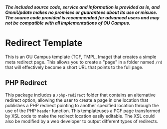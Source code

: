 ***The included source code, service and information is provided as is, and OmniUpdate makes no promises or guarantees about its use or misuse. The source code provided is recommended for advanced users and may not be compatible with all implementations of OU Campus.***

# Redirect Template

This is an OU Campus template (TCF, TMPL, Image) that creates a simple meta redirect page. This allows you to create a "page" in a folder named `/rd` that will effectively become a short URL that points to the full page. 

## PHP Redirect

This package includes a `/php-redirect` folder that contains an alternative redirect option, allowing the user to create a page in one location that publishes a PHP redirect pointing to another specified location through the use of the PHP `header` function. This templateuses a PCF page transformed by XSL code to make the redirect location easily editable. The XSL could also be modified by a web developer to output different types of redirects. 
